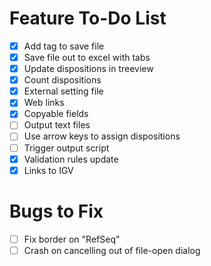 # Feature To-Do List

- [x] Add tag to save file
- [x] Save file out to excel with tabs
- [x] Update dispositions in treeview
- [x] Count dispositions
- [x] External setting file 
- [X] Web links
- [X] Copyable fields
- [ ] Output text files
- [ ] Use arrow keys to assign dispositions
- [ ] Trigger output script
- [X] Validation rules update
- [X] Links to IGV

# Bugs to Fix

- [ ] Fix border on "RefSeq"
- [ ] Crash on cancelling out of file-open dialog